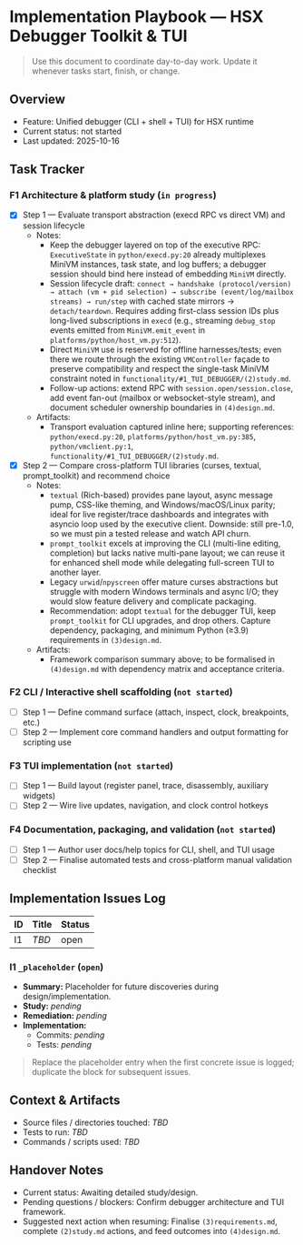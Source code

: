 # Implementation Playbook — HSX Debugger Toolkit & TUI

> Use this document to coordinate day-to-day work. Update it whenever tasks start, finish, or change.

## Overview
- Feature: Unified debugger (CLI + shell + TUI) for HSX runtime
- Current status: not started
- Last updated: 2025-10-16

## Task Tracker

### F1 Architecture & platform study (`in progress`)
- [x] Step 1 — Evaluate transport abstraction (execd RPC vs direct VM) and session lifecycle
  - Notes:
    - Keep the debugger layered on top of the executive RPC: `ExecutiveState` in `python/execd.py:20` already multiplexes MiniVM instances, task state, and log buffers; a debugger session should bind here instead of embedding `MiniVM` directly.
    - Session lifecycle draft: `connect → handshake (protocol/version) → attach (vm + pid selection) → subscribe (event/log/mailbox streams) → run/step` with cached state mirrors → `detach/teardown`. Requires adding first-class session IDs plus long-lived subscriptions in `execd` (e.g., streaming `debug_stop` events emitted from `MiniVM.emit_event` in `platforms/python/host_vm.py:512`).
    - Direct `MiniVM` use is reserved for offline harnesses/tests; even there we route through the existing `VMController` façade to preserve compatibility and respect the single-task MiniVM constraint noted in `functionality/#1_TUI_DEBUGGER/(2)study.md`.
    - Follow-up actions: extend RPC with `session.open/session.close`, add event fan-out (mailbox or websocket-style stream), and document scheduler ownership boundaries in `(4)design.md`.
  - Artifacts:
    - Transport evaluation captured inline here; supporting references: `python/execd.py:20`, `platforms/python/host_vm.py:385`, `python/vmclient.py:1`, `functionality/#1_TUI_DEBUGGER/(2)study.md`.
- [x] Step 2 — Compare cross-platform TUI libraries (curses, textual, prompt_toolkit) and recommend choice
  - Notes:
    - `textual` (Rich-based) provides pane layout, async message pump, CSS-like theming, and Windows/macOS/Linux parity; ideal for live register/trace dashboards and integrates with asyncio loop used by the executive client. Downside: still pre-1.0, so we must pin a tested release and watch API churn.
    - `prompt_toolkit` excels at improving the CLI (multi-line editing, completion) but lacks native multi-pane layout; we can reuse it for enhanced shell mode while delegating full-screen TUI to another layer.
    - Legacy `urwid`/`npyscreen` offer mature curses abstractions but struggle with modern Windows terminals and async I/O; they would slow feature delivery and complicate packaging.
    - Recommendation: adopt `textual` for the debugger TUI, keep `prompt_toolkit` for CLI upgrades, and drop others. Capture dependency, packaging, and minimum Python (≥3.9) requirements in `(3)design.md`.
  - Artifacts:
    - Framework comparison summary above; to be formalised in `(4)design.md` with dependency matrix and acceptance criteria.

### F2 CLI / Interactive shell scaffolding (`not started`)
- [ ] Step 1 — Define command surface (attach, inspect, clock, breakpoints, etc.)
- [ ] Step 2 — Implement core command handlers and output formatting for scripting use

### F3 TUI implementation (`not started`)
- [ ] Step 1 — Build layout (register panel, trace, disassembly, auxiliary widgets)
- [ ] Step 2 — Wire live updates, navigation, and clock control hotkeys

### F4 Documentation, packaging, and validation (`not started`)
- [ ] Step 1 — Author user docs/help topics for CLI, shell, and TUI usage
- [ ] Step 2 — Finalise automated tests and cross-platform manual validation checklist

## Implementation Issues Log

| ID | Title | Status |
|----|-------|--------|
| I1 | _TBD_ | open |

### I1 `_placeholder` (`open`)
- **Summary:** Placeholder for future discoveries during design/implementation.
- **Study:** _pending_
- **Remediation:** _pending_
- **Implementation:**
  - Commits: _pending_
  - Tests: _pending_

> Replace the placeholder entry when the first concrete issue is logged; duplicate the block for subsequent issues.

## Context & Artifacts
- Source files / directories touched: _TBD_
- Tests to run: _TBD_
- Commands / scripts used: _TBD_

## Handover Notes
- Current status: Awaiting detailed study/design.
- Pending questions / blockers: Confirm debugger architecture and TUI framework.
- Suggested next action when resuming: Finalise `(3)requirements.md`, complete `(2)study.md` actions, and feed outcomes into `(4)design.md`.
